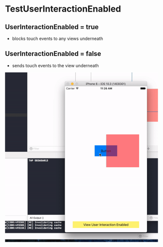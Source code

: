 # TestUserInteractionEnabled

## UserInteractionEnabled = true
- blocks touch events to any views underneath

## UserInteractionEnabled = false
- sends touch events to the view underneath

![alt text](https://github.com/derrick-carrotsense/TestUserInteractionEnabled/blob/master/view_block.gif "video")

